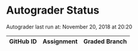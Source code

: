 # Autograder Status
Autograder last run at: November 20, 2018 at 20:20

| GitHub ID | Assignment | Graded Branch |
|-----------|------------|---------------|

